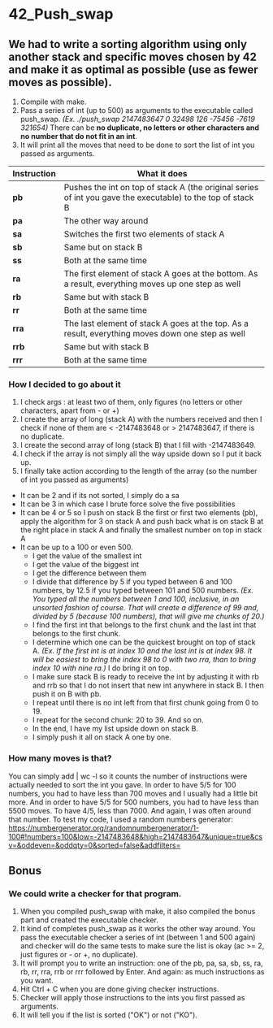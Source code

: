 # 42_Push_swap

## We had to write a sorting algorithm using only another stack and specific moves chosen by 42 and make it as optimal as possible (use as fewer moves as possible).

1. Compile with make.
2. Pass a series of int (up to 500) as arguments to the executable called push_swap. *(Ex. ./push_swap 2147483647 0 32498 126 -75456 -7619 321654)* There can be **no duplicate, no letters or other characters and no number that do not fit in an int**.
3. It will print all the moves that need to be done to sort the list of int you passed as arguments.

Instruction | What it does
----------- | ------------
**pb** | Pushes the int on top of stack A (the original series of int you gave the executable) to the top of stack B
**pa** | The other way around
**sa** | Switches the first two elements of stack A
**sb** | Same but on stack B
**ss** | Both at the same time
**ra** | The first element of stack A goes at the bottom. As a result, everything moves up one step as well
**rb** | Same but with stack B
**rr** | Both at the same time
**rra** | The last element of stack A goes at the top. As a result, everything moves down one step as well
**rrb** | Same but with stack B
**rrr** | Both at the same time

### How I decided to go about it

1. I check args : at least two of them, only figures (no letters or other characters, apart from - or +)
2. I create the array of long (stack A) with the numbers received and then I check if none of them are < -2147483648 or > 2147483647, if there is no duplicate.
3. I create the second array of long (stack B) that I fill with -2147483649.
4. I check if the array is not simply all the way upside down so I put it back up.
5. I finally take action according to the length of the array (so the number of int you passed as arguments)
  * It can be 2 and if its not sorted, I simply do a sa
  * It can be 3 in which case I brute force solve the five possibilities
  * It can be 4 or 5 so I push on stack B the first or first two elements (pb), apply the algorithm for 3 on stack A and push back what is on stack B at the right place in stack A and finally the smallest number on top in stack A
  * It can be up to a 100 or even 500.
    * I get the value of the smallest int
    * I get the value of the biggest int
    * I get the difference between them
    * I divide that difference by 5 if you typed between 6 and 100 numbers, by 12.5 if you typed between 101 and 500 numbers. *(Ex. You typed all the numbers between 1 and 100, inclusive, in an unsorted fashion of course. That will create a difference of 99 and, divided by 5 (because 100 numbers), that will give me chunks of 20.)*
    * I find the first int that belongs to the first chunk and the last int that belongs to the first chunk.
    * I determine which one can be the quickest brought on top of stack A. *(Ex. If the first int is at index 10 and the last int is at index 98. It will be easiest to bring the index 98 to 0 with two rra, than to bring index 10 with nine ra.)* I do bring it on top.
    * I make sure stack B is ready to receive the int by adjusting it with rb and rrb so that I do not insert that new int anywhere in stack B. I then push it on B with pb.
    * I repeat until there is no int left from that first chunk going from 0 to 19.
    * I repeat for the second chunk: 20 to 39. And so on.
    * In the end, I have my list upside down on stack B.
    * I simply push it all on stack A one by one.

### How many moves is that?

You can simply add | wc -l so it counts the number of instructions were actually needed to sort the int you gave.
In order to have 5/5 for 100 numbers, you had to have less than 700 moves and I usually had a little bit more.
And in order to have 5/5 for 500 numbers, you had to have less than 5500 moves. To have 4/5, less than 7000. And again, I was often around that number.
To test my code, I used a random numbers generator: https://numbergenerator.org/randomnumbergenerator/1-100#!numbers=100&low=-2147483648&high=2147483647&unique=true&csv=&oddeven=&oddqty=0&sorted=false&addfilters=

## Bonus

### We could write a checker for that program.

1. When you compiled push_swap with make, it also compiled the bonus part and created the executable checker.
2. It kind of completes push_swap as it works the other way around. You pass the executable checker a series of int (between 1 and 500 again) and checker will do the same tests to make sure the list is okay (ac >= 2, just figures or - or +, no duplicate).
3. It will prompt you to write an instruction: one of the pb, pa, sa, sb, ss, ra, rb, rr, rra, rrb or rrr followed by Enter. And again: as much instructions as you want.
4. Hit Ctrl + C when you are done giving checker instructions.
5. Checker will apply those instructions to the ints you first passed as arguments.
6. It will tell you if the list is sorted ("OK") or not ("KO").
